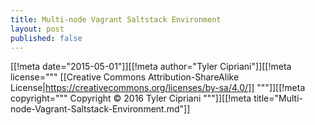 ```yaml
---
title: Multi-node Vagrant Saltstack Environment
layout: post
published: false
---
```

[[!meta date="2015-05-01"]][[!meta author="Tyler Cipriani"]][[!meta license="""
[[Creative Commons Attribution-ShareAlike License|https://creativecommons.org/licenses/by-sa/4.0/]]
"""]][[!meta copyright="""
Copyright &copy; 2016 Tyler Cipriani
"""]][[!meta title="Multi-node-Vagrant-Saltstack-Environment.md"]]
